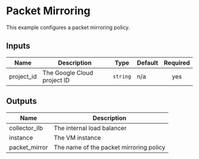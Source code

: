 #  Packet Mirroring

This example configures a packet mirroring policy.

<!-- BEGINNING OF PRE-COMMIT-TERRAFORM DOCS HOOK -->
## Inputs

| Name | Description | Type | Default | Required |
|------|-------------|------|---------|:--------:|
| project\_id | The Google Cloud project ID | `string` | n/a | yes |

## Outputs

| Name | Description |
|------|-------------|
| collector\_ilb | The internal load balancer |
| instance | The VM instance |
| packet\_mirror | The name of the packet mirroring policy |

<!-- END OF PRE-COMMIT-TERRAFORM DOCS HOOK -->

